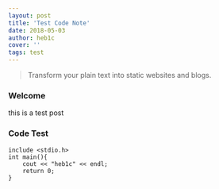 ```yaml
---
layout: post
title: 'Test Code Note'
date: 2018-05-03
author: heb1c
cover: ''
tags: test
---
```


> Transform your plain text into static websites and blogs.

### Welcome

this is a test post

### Code Test

```
include <stdio.h>
int main(){
    cout << "heb1c" << endl;
    return 0;
}

```